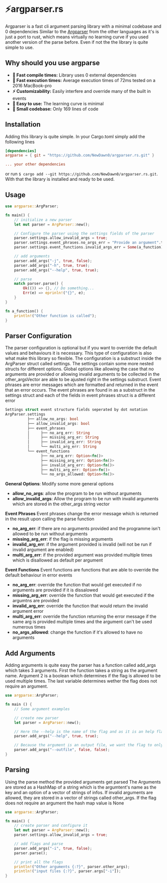 # ⚡argparser.rs
Argparser is a fast cli argument parsing library with a minimal codebase and 0 dependencies
Similar to the [Argparser](https://github.com/NewDawn0/argparser) from the other languages as it's is just a port to rust, which means virtually no learning curve if you used another version of the parse before. Even if not the the library is quite simple to use.

## Why should you use argparse
- **🚀 Fast compile times:** Library uses 0 external dependencies
- **🚀 Fast execution times:** Average execution times of 72ms tested on a 2016 MacBook-pro
- **⚡ Customizability:** Easily interfere and override many of the built in events
- **🧠 Easy to use:** The learning curve is minimal
- **🤏 Small codebase:** Only 169 lines of code


## Installation
Adding this library is quite simple. In your Cargo.toml simply add the following lines
```toml
[dependencies]
argparse = { git = "https://github.com/NewDawn0/argparser.rs.git" }

... your other dependencies
```
or run `$ cargo add --git https://github.com/NewDawn0/argparser.rs.git`. With that the library is installed and ready to be used.

## Usage
```rust
use argparse::ArgParser;

fn main() {
    // initialize a new parser
    let mut parser = ArgParser::new();

    // Configure the parser using the settings fields of the parser
    parser.settings.allow_invalid_args = true;
    parser.settings.event_phrases.no_args_err = "Provide an argument".to_string();
    parser.settings.event_functions.invalid_args_err = Some(a_function);

    // add arguments
    parser.add_args("-j", true, false);
    parser.add_args("-h", true, true);
    parser.add_args("--help", true, true);

    // parse
    match parser.parse() {
        Ok(()) => {}, // Do something...
        Err(e) => eprinln!("{}", e);
    }
}

fn a_function() {
    println!("Other function is called");
}
```

## Parser Configuration
The parser configuration is optional but if you want to override the default values and behaviours it is necessary. This type of configuration is also what make this library so flexible.
The configuration is a substruct inside the ArgParser struct called settings. The settings contain some more nested structs for different options. Global options like allowing the case that no arguments are provided or allowing invalid arguments to be collected in the other_argsVector are able to be ajusted right in the settings substruct. Event phrases are error messages which are formatted and returned in the event that an error occurs. The event phrases are found in as a substruct in the settings struct and each of the fields in event phrases struct is a different error
```rust
Settings struct event structure fields seperated by dot notation
ArgParser.settings
          ├── allow_no_args: bool
          ├── allow_invalid_args: bool
          ├── event_phrases
          │     ├── no_arg_err: String
          │     ├── missing_arg_er: String
          │     ├── invalid_arg_err: String
          │     └── multi_arg_err: String
          └── event_functions
                ├── no_arg_err: Option<fn()>
                ├── missing_arg_err: Option<fn()>
                ├── invalid_arg_err: Option<fn()>
                ├── multi_arg_err: Option<fn()>
                └── no_args_allowed: Option<fn()>
```
**General Options**:
Modify some more general options
- **allow_no_args**: allow the program to be run without arguments
- **allow_invalid_args**: Allow the program to be run with invalid arguments which are stored in the other_args string vector

**Event Phrases**
Event phrases change the error message which is returned in the result upon calling the parse function
- **no_arg_err**: if there are no arguments provided and the programme isn't allowed to be run without arguments
- **missing_arg_err**: if the flag is missing arguments
- **invalid_arg_err**: if the argument provided is invalid (will not be run if invalid argument are enabled)
- **multi_arg_err**: if the provided argument was provided multiple times which is disallowed as default per argument

**Event Functions**
Event functions are functions that are able to override the default behaviour in error events
- **no_arg_err**: override the function that would get executed if no arguments are provided if it is dissalowed
- **missing_arg_err**: override the function that would get executed if the argumtns are provided
- **invalid_arg_err**: override the function that would return the invalid argument error
- **multi_arg_err**:  override the function returning the error message if the same arg is provided multiple times and the argument can't be used numerous times
- **no_args_allowed**: change the function if it's allowed to have no arguments

## Add Arguments
Adding arguments is quite easy the parser has a function called add_args which takes 3 arguments. First the function takes a string as the argument name. Argument 2 is a boolean which determines if the flag is allowed to be used multiple times. The last variable determines wether the flag does not require an argument.
```rust
use argparse::ArgParser;

fn main () {
    // Some argument examples

    // create new parser
    let parser = ArgParser::new();

    // Here the --help is the name of the flag and as it is an help flag we want it to be allowed to be used multiple times, and because it is a help flag it doesn't require an argument
    parser.add_args("--help", true, true);

    // Because the argument is an output file, we want the flag to only be used once as we only want to create one outfile. This file usualla needs a name which is why we require the next argument
    parser.add_args("--outfile", false, false);
}
```

## Parsing
Using the parse method the provided arguments get parsed
The Arguments are stored as a HashMap of a string which is the argumtent's name as the key and an option of a vector of strings of infos. If invalid arguments are allowed, they are stored in a vector of strings called other_args. If the flag does not require an argument the hash map value is None 
```rust
use argparse::ArgParser;

fn main() {
    // create parser and configure it
    let mut parser = ArgParser::new();
    parser.settings.allow_invalid_args = true;

    // add flags and parse
    parser.add_args("-i", true, false);
    parser.parse();

    // print all the flags
    println!("Other arguments {:?}", parser.other_args);
    println!("input files {:?}", parser.args["-i"]);
}
```
